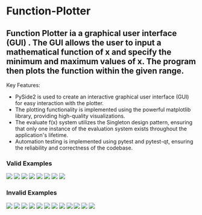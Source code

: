 # Function-Plotter

## Function Plotter ia a graphical user interface (GUI) . The GUI allows the user to input a mathematical function of x and specify the minimum and maximum values of x. The program then plots the function within the given range.

Key Features:

- PySide2 is used to create an interactive graphical user interface (GUI) for easy interaction with the plotter.
- The plotting functionality is implemented using the powerful matplotlib library, providing high-quality visualizations.
- The evaluate f(x) system utilizes the Singleton design pattern, ensuring that only one instance of the evaluation system exists throughout the application's lifetime.
- Automation testing is implemented using pytest and pytest-qt, ensuring the reliability and correctness of the codebase.





### Valid Examples
![](/Valid_Examples/1.png)
![](/Valid_Examples/2.png)
![](/Valid_Examples/3.png)
![](/Valid_Examples/4.png)
![](/Valid_Examples/5.png)
![](/Valid_Examples/6.png)
![](/Valid_Examples/7.png)
![](/Valid_Examples/8.png)

### Invalid Examples
![](/Invalid_Examples/1.png)
![](/Invalid_Examples/2.png)
![](/Invalid_Examples/3.png)
![](/Invalid_Examples/4.png)
![](/Invalid_Examples/5.png)
![](/Invalid_Examples/6.png)
![](/Invalid_Examples/7.png)
![](/Invalid_Examples/8.png)
![](/Invalid_Examples/9.png)
![](/Invalid_Examples/10.png)
![](/Invalid_Examples/11.png)
![](/Invalid_Examples/12.png)




